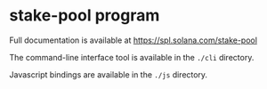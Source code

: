 # stake-pool program

Full documentation is available at https://spl.solana.com/stake-pool

The command-line interface tool is available in the `./cli` directory.

Javascript bindings are available in the `./js` directory.
